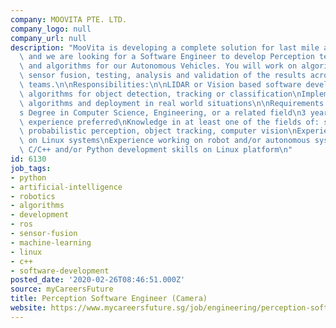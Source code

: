 ```yaml
---
company: MOOVITA PTE. LTD.
company_logo: null
company_url: null
description: "MooVita is developing a complete solution for last mile autonomous mobility\
  \ and we are looking for a Software Engineer to develop Perception technologies\
  \ and algorithms for our Autonomous Vehicles. You will work on algorithm development,\
  \ sensor fusion, testing, analysis and validation of the results across our Engineering\
  \ teams.\n\nResponsibilities:\n\nLIDAR or Vision based software development\nPerception\
  \ algorithms for object detection, tracking or classification\nImplementation of\
  \ algorithms and deployment in real world situations\n\nRequirements:\n\nBachelor\u2019\
  s Degree in Computer Science, Engineering, or a related field\n3 years industry\
  \ experience preferred\nKnowledge in at least one of the fields of: sensor fusion,\
  \ probabilistic perception, object tracking, computer vision\nExperience with development\
  \ on Linux systems\nExperience working on robot and/or autonomous system\nExcellent\
  \ C/C++ and/or Python development skills on Linux platform\n"
id: 6130
job_tags:
- python
- artificial-intelligence
- robotics
- algorithms
- development
- ros
- sensor-fusion
- machine-learning
- linux
- c++
- software-development
posted_date: '2020-02-26T08:46:51.000Z'
source: myCareersFuture
title: Perception Software Engineer (Camera)
website: https://www.mycareersfuture.sg/job/engineering/perception-software-engineer-1a27382f4b8a744040236bbb8a256d6d
---
```


